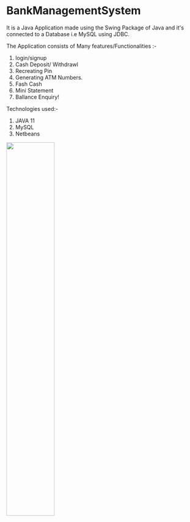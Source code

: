 # BankManagementSystem
It is a Java Application made using the Swing Package of Java and it's connected to a Database i.e MySQL using JDBC.

The Application consists of Many features/Functionalities :-
1. login/signup
2. Cash Deposit/ Withdrawl
3. Recreating Pin
4. Generating ATM Numbers.
5. Fash Cash
6. Mini Statement 
7. Ballance Enquiry!

Technologies used:-
1. JAVA 11
2. MySQL
3. Netbeans
 
 [<img src="https://i.ytimg.com/vi/Hc79sDi3f0U/maxresdefault.jpg" width="50%">](https://github.com/mrpawan-gupta/BankManagementSystem/blob/master/Images_Vedios/Project.mp4)

